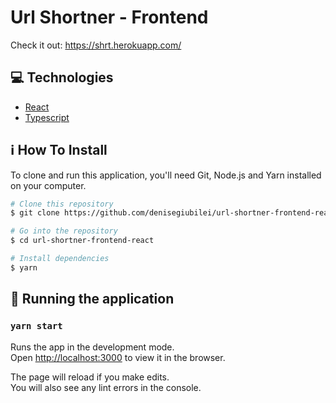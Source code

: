 # Url Shortner - Frontend

Check it out: https://shrt.herokuapp.com/

## :computer: Technologies

-  [React](https://reactjs.org)
-  [Typescript](https://www.typescriptlang.org/)

## :information_source: How To Install

To clone and run this application, you'll need Git, Node.js and Yarn installed on your computer.

```bash
# Clone this repository
$ git clone https://github.com/denisegiubilei/url-shortner-frontend-react.git

# Go into the repository
$ cd url-shortner-frontend-react

# Install dependencies
$ yarn


```
## :rocket: Running the application

### `yarn start`

Runs the app in the development mode.\
Open [http://localhost:3000](http://localhost:3000) to view it in the browser.

The page will reload if you make edits.\
You will also see any lint errors in the console.


